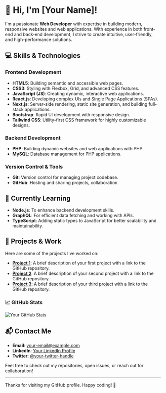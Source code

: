 # 👋 Hi, I'm [Your Name]!

I'm a passionate **Web Developer** with expertise in building modern, responsive websites and web applications. With experience in both front-end and back-end development, I strive to create intuitive, user-friendly, and high-performance solutions.

## 💻 Skills & Technologies

### **Frontend Development**
- **HTML5**: Building semantic and accessible web pages.
- **CSS3**: Styling with Flexbox, Grid, and advanced CSS features.
- **JavaScript (JS)**: Creating dynamic, interactive web applications.
- **React.js**: Developing complex UIs and Single Page Applications (SPAs).
- **Next.js**: Server-side rendering, static site generation, and building full-stack applications.
- **Bootstrap**: Rapid UI development with responsive design.
- **Tailwind CSS**: Utility-first CSS framework for highly customizable designs.

### **Backend Development**
- **PHP**: Building dynamic websites and web applications with PHP.
- **MySQL**: Database management for PHP applications.

### **Version Control & Tools**
- **Git**: Version control for managing project codebase.
- **GitHub**: Hosting and sharing projects, collaboration.

## 🌱 Currently Learning
- **Node.js**: To enhance backend development skills.
- **GraphQL**: For efficient data fetching and working with APIs.
- **TypeScript**: Adding static types to JavaScript for better scalability and maintainability.

## 🚀 Projects & Work

Here are some of the projects I've worked on:

- **[Project 1](#)**: A brief description of your first project with a link to the GitHub repository.
- **[Project 2](#)**: A brief description of your second project with a link to the GitHub repository.
- **[Project 3](#)**: A brief description of your third project with a link to the GitHub repository.

### 📈 GitHub Stats
![Your GitHub Stats](https://github-readme-stats.vercel.app/api?username=your-github-username&show_icons=true&hide_title=true&count_private=true&hide=prs&theme=dark)

## 📬 Contact Me
- **Email**: [your-email@example.com](mailto:your-email@example.com)
- **LinkedIn**: [Your LinkedIn Profile](#)
- **Twitter**: [@your-twitter-handle](#)

Feel free to check out my repositories, open issues, or reach out for collaboration!

---

Thanks for visiting my GitHub profile. Happy coding! 🚀
